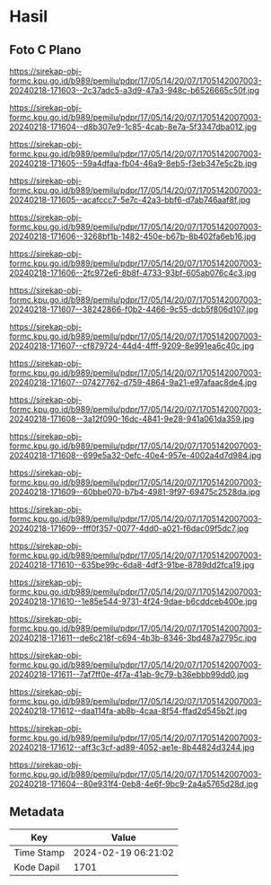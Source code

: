 # Hasil

## Foto C Plano

https://sirekap-obj-formc.kpu.go.id/b989/pemilu/pdpr/17/05/14/20/07/1705142007003-20240218-171603--2c37adc5-a3d9-47a3-948c-b6526665c50f.jpg

https://sirekap-obj-formc.kpu.go.id/b989/pemilu/pdpr/17/05/14/20/07/1705142007003-20240218-171604--d8b307e9-1c85-4cab-8e7a-5f3347dba012.jpg

https://sirekap-obj-formc.kpu.go.id/b989/pemilu/pdpr/17/05/14/20/07/1705142007003-20240218-171605--59a4dfaa-fb04-46a9-8eb5-f3eb347e5c2b.jpg

https://sirekap-obj-formc.kpu.go.id/b989/pemilu/pdpr/17/05/14/20/07/1705142007003-20240218-171605--acafccc7-5e7c-42a3-bbf6-d7ab746aaf8f.jpg

https://sirekap-obj-formc.kpu.go.id/b989/pemilu/pdpr/17/05/14/20/07/1705142007003-20240218-171606--3268bf1b-1482-450e-b67b-8b402fa6eb16.jpg

https://sirekap-obj-formc.kpu.go.id/b989/pemilu/pdpr/17/05/14/20/07/1705142007003-20240218-171606--2fc972e6-8b8f-4733-93bf-605ab076c4c3.jpg

https://sirekap-obj-formc.kpu.go.id/b989/pemilu/pdpr/17/05/14/20/07/1705142007003-20240218-171607--38242866-f0b2-4466-9c55-dcb5f806d107.jpg

https://sirekap-obj-formc.kpu.go.id/b989/pemilu/pdpr/17/05/14/20/07/1705142007003-20240218-171607--cf879724-44d4-4fff-9209-8e991ea6c40c.jpg

https://sirekap-obj-formc.kpu.go.id/b989/pemilu/pdpr/17/05/14/20/07/1705142007003-20240218-171607--07427762-d759-4864-9a21-e97afaac8de4.jpg

https://sirekap-obj-formc.kpu.go.id/b989/pemilu/pdpr/17/05/14/20/07/1705142007003-20240218-171608--3a12f090-16dc-4841-9e28-941a061da359.jpg

https://sirekap-obj-formc.kpu.go.id/b989/pemilu/pdpr/17/05/14/20/07/1705142007003-20240218-171608--699e5a32-0efc-40e4-957e-4002a4d7d984.jpg

https://sirekap-obj-formc.kpu.go.id/b989/pemilu/pdpr/17/05/14/20/07/1705142007003-20240218-171609--60bbe070-b7b4-4981-9f97-69475c2528da.jpg

https://sirekap-obj-formc.kpu.go.id/b989/pemilu/pdpr/17/05/14/20/07/1705142007003-20240218-171609--fff0f357-0077-4dd0-a021-f6dac09f5dc7.jpg

https://sirekap-obj-formc.kpu.go.id/b989/pemilu/pdpr/17/05/14/20/07/1705142007003-20240218-171610--635be99c-6da8-4df3-91be-8789dd2fca19.jpg

https://sirekap-obj-formc.kpu.go.id/b989/pemilu/pdpr/17/05/14/20/07/1705142007003-20240218-171610--1e85e544-9731-4f24-9dae-b6cddceb400e.jpg

https://sirekap-obj-formc.kpu.go.id/b989/pemilu/pdpr/17/05/14/20/07/1705142007003-20240218-171611--de6c218f-c694-4b3b-8346-3bd487a2795c.jpg

https://sirekap-obj-formc.kpu.go.id/b989/pemilu/pdpr/17/05/14/20/07/1705142007003-20240218-171611--7af7ff0e-4f7a-41ab-9c79-b36ebbb99dd0.jpg

https://sirekap-obj-formc.kpu.go.id/b989/pemilu/pdpr/17/05/14/20/07/1705142007003-20240218-171612--daa114fa-ab8b-4caa-8f54-ffad2d545b2f.jpg

https://sirekap-obj-formc.kpu.go.id/b989/pemilu/pdpr/17/05/14/20/07/1705142007003-20240218-171612--aff3c3cf-ad89-4052-ae1e-8b44824d3244.jpg

https://sirekap-obj-formc.kpu.go.id/b989/pemilu/pdpr/17/05/14/20/07/1705142007003-20240218-171604--80e931f4-0eb8-4e6f-9bc9-2a4a5765d28d.jpg


## Metadata

| Key        | Value               |
| ---------- | ------------------- |
| Time Stamp | 2024-02-19 06:21:02 |
| Kode Dapil | 1701                |



